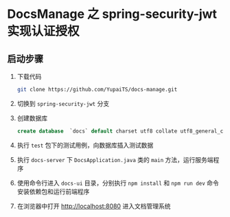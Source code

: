 # DocsManage 之 spring-security-jwt 实现认证授权

## 启动步骤

1. 下载代码

    ```bash
    git clone https://github.com/YupaiTS/docs-manage.git
    ```

1. 切换到 `spring-security-jwt` 分支

1. 创建数据库

    ```sql
    create database  `docs` default charset utf8 collate utf8_general_ci;
    ```

1. 执行 `test` 包下的测试用例，向数据库插入测试数据

1. 执行 `docs-server` 下 `DocsApplication.java` 类的 `main` 方法，运行服务端程序

1. 使用命令行进入 `docs-ui` 目录，分别执行 `npm install` 和 `npm run dev` 命令安装依赖包和运行前端程序

1. 在浏览器中打开 [http://localhost:8080](http://localhost:8080) 进入文档管理系统

